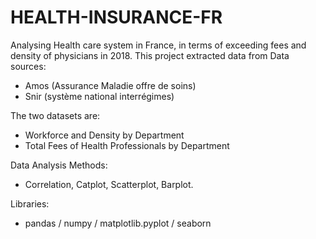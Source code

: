 # HEALTH-INSURANCE-FR
Analysing Health care system in France, in terms of exceeding fees and density of physicians in 2018.
This project extracted data from
Data sources:
- Amos (Assurance Maladie offre de soins)
- Snir (système national interrégimes)

The two datasets are:
- Workforce and Density by Department
- Total Fees of Health Professionals by Department

Data Analysis Methods:
- Correlation, Catplot, Scatterplot, Barplot.

Libraries: 
- pandas / numpy / matplotlib.pyplot / seaborn 
